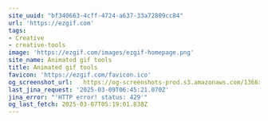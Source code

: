 ```yaml
---
site_uuid: "bf340663-4cff-4724-a637-33a72809cc84"
url: 'https://ezgif.com'
tags:
- Creative
- creative-tools
image: 'https://ezgif.com/images/ezgif-homepage.png'
site_name: Animated gif tools
title: Animated gif tools
favicon: 'https://ezgif.com/favicon.ico'
og_screenshot_url:   https://og-screenshots-prod.s3.amazonaws.com/1366x768/80/false/b5caa85941f32e986e1af1b0f3f794a849a57836369a8dc10bc4d1cd02ef2535.jpeg
last_jina_request: '2025-03-09T06:45:21.070Z'
jina_error: "'HTTP error! status: 429'"
og_last_fetch: 2025-03-07T05:19:01.838Z
---
```


